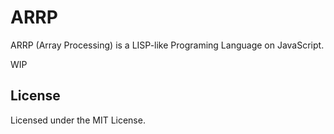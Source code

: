 # ARRP
ARRP (Array Processing) is a LISP-like Programing Language on JavaScript.

WIP

## License

Licensed under the MIT License.
